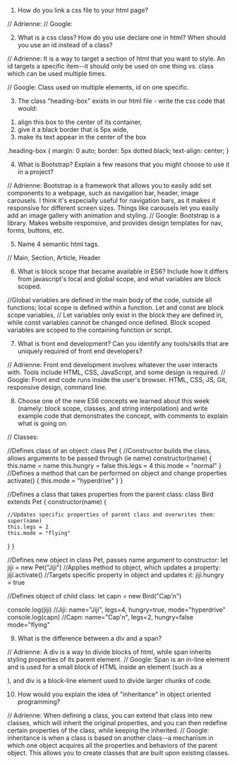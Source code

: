 1. How do you link a css file to your html page?

// Adrienne: <link rel="stylesheet" src="myfile.css">
// Google:  <link rel="stylesheet" href="myfile.css">


2. What is a css class? How do you use declare one in html? When should you use an id instead of a class?

// Adrienne: It is a way to target a section of html that you want to style.  An id targets a specific item--it should only be used on one thing vs. class which can be used multiple times.  <section class="thisclass"></section>
// Google: Class used on multiple elements, id on one specific.



3. The class "heading-box" exists in our html file - write the css code that would:

1) align this box to the center of its container,
2) give it a black border that is 5px wide,
3) make its text appear in the center of the box

.heading-box {
  margin: 0 auto;
  border: 5px dotted black;
  text-align: center;
}


4. What is Bootstrap? Explain a few reasons that you might choose to use it in a project?

// Adrienne: Bootstrap is a framework that allows you to easily add set components to a webpage, such as navigation bar, header, image carousels.  I think it's especially useful for navigation bars, as it makes it responsive for different screen sizes.  Things like carousels let you easily add an image gallery with animation and styling.
// Google: Bootstrap is a library.  Makes website responsive, and provides design templates for nav, forms, buttons, etc.


5. Name 4 semantic html tags.

// Main, Section, Article, Header


6. What is block scope that became available in ES6? Include how it differs from javascript's local and global scope, and what variables are block scoped.

//Global variables are defined in the main body of the code, outside all functions; local scope is defined within a function.  Let and const are block scope variables,
// Let variables only exist in the block they are defined in, while const variables cannot be changed once defined.  Block scoped variables are scoped to the containing function or script.


7. What is front end development? Can you identify any tools/skills that are uniquely required of front end developers?

// Adrienne: Front end development involves whatever the user interacts with.  Tools include HTML, CSS, JavaScript, and some design is required.
// Google: Front end code runs inside the user's browser.  HTML, CSS, JS, Git, responsive design, command line.


8. Choose one of the new ES6 concepts we learned about this week (namely: block scope, classes, and string interpolation) and write example code that demonstrates the concept, with comments to explain what is going on.

// Classes:

//Defines class of an object:
class Pet {
  //Constructor builds the class, allows arguments to be passed through (ie name)
  constructor(name) {
    this.name = name
    this.hungry = false
    this.legs = 4
    this.mode = "normal"
  }
//Defines a method that can be performed on object and change properties
  activate() {
    this.mode = "hyperdrive"
  }
}

//Defines a class that takes properties from the parent class:
class Bird extends Pet {
  constructor(name) {

    //Updates specific properties of parent class and overwrites them:
    super(name)
    this.legs = 2
    this.mode = "flying"
  }
}


//Defines new object in class Pet, passes name argument to constructor:
let jiji = new Pet("Jiji")
//Applies method to object, which updates a property:
jiji.activate()
//Targets specific property in object and updates it:
jiji.hungry = true

//Defines object of child class:
let capn = new Bird("Cap'n")

console.log(jiji)
//Jiji: name="Jiji", legs=4, hungry=true, mode="hyperdrive"
console.log(capn)
//Capn: name="Cap'n", legs=2, hungry=false mode="flying"


9. What is the difference between a div and a span?

// Adrienne: A div is a way to divide blocks of html, while span inherits styling properties of its parent element.
// Google: Span is an in-line element and is used for a small block of HTML inside an element (such as a <p>), and div is a block-line element used to divide larger chunks of code.


10. How would you explain the idea of "inheritance" in object oriented programming?

// Adrienne: When defining a class, you can extend that class into new classes, which will inherit the original properties, and you can then redefine certain properties of the class, while keeping the inherited.
// Google: inheritance is when a class is based on another class--a mechanism in which one object acquires all the properties and behaviors of the parent object.  This allows you to create classes that are built upon existing classes.
